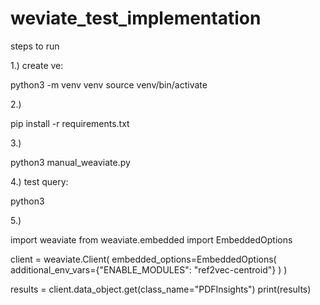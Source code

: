 # weviate_test_implementation

steps to run 

1.) create ve:

python3 -m venv venv
source venv/bin/activate

2.)

pip install -r requirements.txt

3.)

python3 manual_weaviate.py

4.) test query:

python3

5.) 

import weaviate
from weaviate.embedded import EmbeddedOptions

client = weaviate.Client(
    embedded_options=EmbeddedOptions(
        additional_env_vars={"ENABLE_MODULES": "ref2vec-centroid"}
    )
)

results = client.data_object.get(class_name="PDFInsights")
print(results)




